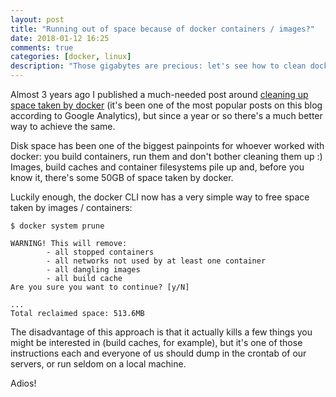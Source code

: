 ```yaml
---
layout: post
title: "Running out of space because of docker containers / images?"
date: 2018-01-12 16:25
comments: true
categories: [docker, linux]
description: "Those gigabytes are precious: let's see how to clean docker artifacts up"
---
```


Almost 3 years ago I published a much-needed post around [cleaning up space taken
by docker](/spring-cleaning-of-your-docker-containers/) (it's been one of the most
popular posts on this blog according to Google Analytics), but since a year or so
there's a much better way to achieve the same.

<!-- more -->

Disk space has been one of the biggest painpoints for whoever worked with docker:
you build containers, run them and don't bother cleaning them up :)
Images, build
caches and container filesystems pile up and, before you know it, there's some
50GB of space taken by docker.

Luckily enough, the docker CLI now has a very simple way to free space taken
by images / containers:

```
$ docker system prune

WARNING! This will remove:
        - all stopped containers
        - all networks not used by at least one container
        - all dangling images
        - all build cache
Are you sure you want to continue? [y/N]

...
Total reclaimed space: 513.6MB
```

The disadvantage of this approach is that it actually kills a few things you might
be interested in (build caches, for example), but it's one of those instructions
each and everyone of us should dump in the crontab of our servers, or run seldom
on a local machine.

Adios!
